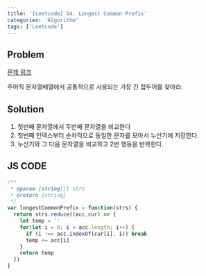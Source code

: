 ```yaml
---
title: '[Leetcode] 14. Longest Common Prefix'
categories: 'Algorithm'
tags: ['Leetcode']
---
```


## Problem

[문제 링크](https://leetcode.com/problems/longest-common-prefix/)

주어직 문자열배열에서 공통적으로 사용되는 가장 긴 접두어를 찾아라.

## Solution

1. 첫번째 문자열에서 두번째 문자열을 비교한다
2. 첫번째 인덱스부터 순차적으로 동일한 문자를 모아서 누산기에 저장한다.
3. 누산기와 그 다음 문자열을 비교하고 2번 행동을 반복한다.

## JS CODE

```javascript
/**
 * @param {string[]} strs
 * @return {string}
 */
var longestCommonPrefix = function(strs) {
  return strs.reduce((acc,cur) => {
    let temp = ''
    for(let i = 0; i < acc.length; i++) {
      if (i !== acc.indexOf(cur[i], i)) break
      temp += acc[i]
    }
    return temp
  })
}
```
